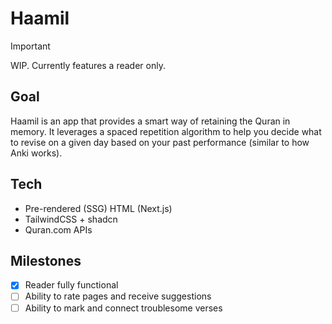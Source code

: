 # Haamil

> [!IMPORTANT]
> WIP. Currently features a reader only.

## Goal

Haamil is an app that provides a smart way of retaining the Quran in memory. It leverages a spaced repetition algorithm to help you decide what to revise on a given day based on your past performance (similar to how Anki works).

## Tech

- Pre-rendered (SSG) HTML (Next.js)
- TailwindCSS + shadcn
- Quran.com APIs

## Milestones

- [x] Reader fully functional
- [ ] Ability to rate pages and receive suggestions
- [ ] Ability to mark and connect troublesome verses
